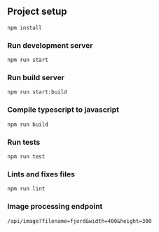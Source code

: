 ## Project setup

```
npm install
```

### Run development server

```
npm run start
```

### Run build server

```
npm run start:build
```

### Compile typescript to javascript

```
npm run build
```

### Run tests

```
npm run test
```

### Lints and fixes files

```
npm run lint
```

### Image processing endpoint

```
/api/image?filename=fjord&width=400&height=300
```

